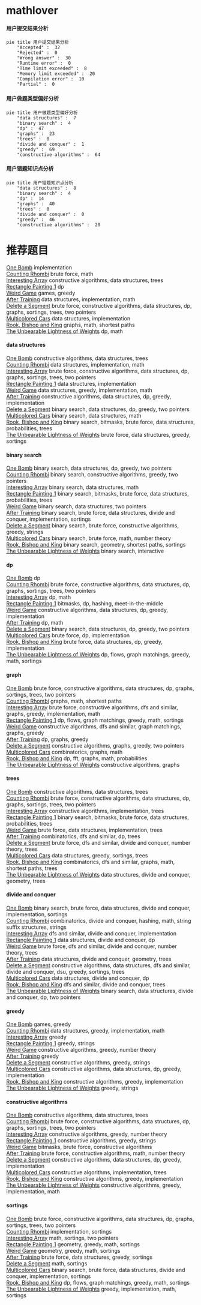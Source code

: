 # mathlover
<!-- tabs:start -->
#### **用户提交结果分析**

```mermaid
pie title 用户提交结果分析
    "Accepted" :  32
    "Rejected" :  0
    "Wrong answer" :  30
    "Runtime error" :  0
    "Time limit exceeded" :  8
    "Memory limit exceeded" :  20
    "Compilation error" :  10
    "Partial" :  0
```
#### **用户做题类型偏好分析**

```mermaid
pie title 用户做题类型偏好分析
    "data structures" :  7
    "binary search" :  4
    "dp" :  47
    "graphs" :  23
    "trees" :  0
    "divide and conquer" :  1
    "greedy" :  69
    "constructive algorithms" :  64
```
#### **用户错题知识点分析**

```mermaid
pie title 用户错题知识点分析
    "data structures" :  8
    "binary search" :  4
    "dp" :  14
    "graphs" :  40
    "trees" :  0
    "divide and conquer" :  0
    "greedy" :  46
    "constructive algorithms" :  20
```
<!-- tabs:end -->
# 推荐题目
[One Bomb](http://codeforces.com/problemset/problem/699/B)		implementation		  
[Counting Rhombi](http://codeforces.com/problemset/problem/189/B)		brute force,
                        math		  
[Interesting Array](https://codeforces.com/contest/483/problem/D)		constructive algorithms,
                        data structures,
                        trees		  
[Rectangle Painting 1](https://codeforces.com/contest/1199/problem/F)		dp		  
[Weird Game](http://codeforces.com/problemset/problem/293/A)		games,
                        greedy		  
[After Training](http://codeforces.com/problemset/problem/195/B)		data structures,
                        implementation,
                        math		  
[Delete a Segment](http://codeforces.com/problemset/problem/1285/E)		brute force,
                        constructive algorithms,
                        data structures,
                        dp,
                        graphs,
                        sortings,
                        trees,
                        two pointers		  
[Multicolored Cars](http://codeforces.com/problemset/problem/818/D)		data structures,
                        implementation		  
[Rook, Bishop and King](http://codeforces.com/problemset/problem/370/A)		graphs,
                        math,
                        shortest paths		  
[The Unbearable Lightness of Weights](http://codeforces.com/problemset/problem/1032/E)		dp,
                        math		  
<!-- tabs:start -->
#### **data structures**
[One Bomb](https://codeforces.com/contest/483/problem/D)		constructive algorithms,
                        data structures,
                        trees		  
[Counting Rhombi](http://codeforces.com/problemset/problem/195/B)		data structures,
                        implementation,
                        math		  
[Interesting Array](http://codeforces.com/problemset/problem/1285/E)		brute force,
                        constructive algorithms,
                        data structures,
                        dp,
                        graphs,
                        sortings,
                        trees,
                        two pointers		  
[Rectangle Painting 1](http://codeforces.com/problemset/problem/818/D)		data structures,
                        implementation		  
[Weird Game](http://codeforces.com/problemset/problem/1217/E)		data structures,
                        greedy,
                        implementation,
                        math		  
[After Training](http://codeforces.com/problemset/problem/1479/B1)		constructive algorithms,
                        data structures,
                        dp,
                        greedy,
                        implementation		  
[Delete a Segment](http://codeforces.com/problemset/problem/1492/C)		binary search,
                        data structures,
                        dp,
                        greedy,
                        two pointers		  
[Multicolored Cars](http://codeforces.com/problemset/problem/1490/G)		binary search,
                        data structures,
                        math		  
[Rook, Bishop and King](http://codeforces.com/problemset/problem/1479/D)		binary search,
                        bitmasks,
                        brute force,
                        data structures,
                        probabilities,
                        trees		  
[The Unbearable Lightness of Weights](http://codeforces.com/problemset/problem/1497/A)		brute force,
                        data structures,
                        greedy,
                        sortings		  
#### **binary search**
[One Bomb](http://codeforces.com/problemset/problem/1492/C)		binary search,
                        data structures,
                        dp,
                        greedy,
                        two pointers		  
[Counting Rhombi](http://codeforces.com/problemset/problem/1463/D)		binary search,
                        constructive algorithms,
                        greedy,
                        two pointers		  
[Interesting Array](http://codeforces.com/problemset/problem/1490/G)		binary search,
                        data structures,
                        math		  
[Rectangle Painting 1](http://codeforces.com/problemset/problem/1479/D)		binary search,
                        bitmasks,
                        brute force,
                        data structures,
                        probabilities,
                        trees		  
[Weird Game](http://codeforces.com/problemset/problem/1436/E)		binary search,
                        data structures,
                        two pointers		  
[After Training](http://codeforces.com/problemset/problem/1461/D)		binary search,
                        brute force,
                        data structures,
                        divide and conquer,
                        implementation,
                        sortings		  
[Delete a Segment](http://codeforces.com/problemset/problem/1493/C)		binary search,
                        brute force,
                        constructive algorithms,
                        greedy,
                        strings		  
[Multicolored Cars](http://codeforces.com/problemset/problem/1487/D)		binary search,
                        brute force,
                        math,
                        number theory		  
[Rook, Bishop and King](http://codeforces.com/problemset/problem/1486/B)		binary search,
                        geometry,
                        shortest paths,
                        sortings		  
[The Unbearable Lightness of Weights](http://codeforces.com/problemset/problem/1486/C1)		binary search,
                        interactive		  
#### **dp**
[One Bomb](https://codeforces.com/contest/1199/problem/F)		dp		  
[Counting Rhombi](http://codeforces.com/problemset/problem/1285/E)		brute force,
                        constructive algorithms,
                        data structures,
                        dp,
                        graphs,
                        sortings,
                        trees,
                        two pointers		  
[Interesting Array](http://codeforces.com/problemset/problem/1032/E)		dp,
                        math		  
[Rectangle Painting 1](http://codeforces.com/problemset/problem/534/F)		bitmasks,
                        dp,
                        hashing,
                        meet-in-the-middle		  
[Weird Game](http://codeforces.com/problemset/problem/1479/B1)		constructive algorithms,
                        data structures,
                        dp,
                        greedy,
                        implementation		  
[After Training](http://codeforces.com/problemset/problem/708/E)		dp,
                        math		  
[Delete a Segment](http://codeforces.com/problemset/problem/1492/C)		binary search,
                        data structures,
                        dp,
                        greedy,
                        two pointers		  
[Multicolored Cars](https://codeforces.com/contest/1457/problem/C)		brute force,
                        dp,
                        implementation		  
[Rook, Bishop and King](http://codeforces.com/problemset/problem/1491/C)		brute force,
                        data structures,
                        dp,
                        greedy,
                        implementation		  
[The Unbearable Lightness of Weights](http://codeforces.com/problemset/problem/1437/C)		dp,
                        flows,
                        graph matchings,
                        greedy,
                        math,
                        sortings		  
#### **graph**
[One Bomb](http://codeforces.com/problemset/problem/1285/E)		brute force,
                        constructive algorithms,
                        data structures,
                        dp,
                        graphs,
                        sortings,
                        trees,
                        two pointers		  
[Counting Rhombi](http://codeforces.com/problemset/problem/370/A)		graphs,
                        math,
                        shortest paths		  
[Interesting Array](http://codeforces.com/problemset/problem/1487/C)		brute force,
                        constructive algorithms,
                        dfs and similar,
                        graphs,
                        greedy,
                        implementation,
                        math		  
[Rectangle Painting 1](http://codeforces.com/problemset/problem/1437/C)		dp,
                        flows,
                        graph matchings,
                        greedy,
                        math,
                        sortings		  
[Weird Game](http://codeforces.com/problemset/problem/1470/D)		constructive algorithms,
                        dfs and similar,
                        graph matchings,
                        graphs,
                        greedy		  
[After Training](http://codeforces.com/problemset/problem/1476/C)		dp,
                        graphs,
                        greedy		  
[Delete a Segment](http://codeforces.com/problemset/problem/1304/D)		constructive algorithms,
                        graphs,
                        greedy,
                        two pointers		  
[Multicolored Cars](http://codeforces.com/problemset/problem/1475/C)		combinatorics,
                        graphs,
                        math		  
[Rook, Bishop and King](http://codeforces.com/problemset/problem/553/E)		dp,
                        fft,
                        graphs,
                        math,
                        probabilities		  
[The Unbearable Lightness of Weights](http://codeforces.com/problemset/problem/1495/C)		constructive algorithms,
                        graphs		  
#### **trees**
[One Bomb](https://codeforces.com/contest/483/problem/D)		constructive algorithms,
                        data structures,
                        trees		  
[Counting Rhombi](http://codeforces.com/problemset/problem/1285/E)		brute force,
                        constructive algorithms,
                        data structures,
                        dp,
                        graphs,
                        sortings,
                        trees,
                        two pointers		  
[Interesting Array](http://codeforces.com/problemset/problem/1085/D)		constructive algorithms,
                        implementation,
                        trees		  
[Rectangle Painting 1](http://codeforces.com/problemset/problem/1479/D)		binary search,
                        bitmasks,
                        brute force,
                        data structures,
                        probabilities,
                        trees		  
[Weird Game](http://codeforces.com/problemset/problem/1511/C)		brute force,
                        data structures,
                        implementation,
                        trees		  
[After Training](http://codeforces.com/problemset/problem/1499/F)		combinatorics,
                        dfs and similar,
                        dp,
                        trees		  
[Delete a Segment](http://codeforces.com/problemset/problem/1491/E)		brute force,
                        dfs and similar,
                        divide and conquer,
                        number theory,
                        trees		  
[Multicolored Cars](http://codeforces.com/problemset/problem/1466/D)		data structures,
                        greedy,
                        sortings,
                        trees		  
[Rook, Bishop and King](http://codeforces.com/problemset/problem/1495/D)		combinatorics,
                        dfs and similar,
                        graphs,
                        math,
                        shortest paths,
                        trees		  
[The Unbearable Lightness of Weights](http://codeforces.com/problemset/problem/1303/G)		data structures,
                        divide and conquer,
                        geometry,
                        trees		  
#### **divide and conquer**
[One Bomb](http://codeforces.com/problemset/problem/1461/D)		binary search,
                        brute force,
                        data structures,
                        divide and conquer,
                        implementation,
                        sortings		  
[Counting Rhombi](http://codeforces.com/problemset/problem/1466/G)		combinatorics,
                        divide and conquer,
                        hashing,
                        math,
                        string suffix structures,
                        strings		  
[Interesting Array](http://codeforces.com/problemset/problem/1490/D)		dfs and similar,
                        divide and conquer,
                        implementation		  
[Rectangle Painting 1](https://codeforces.com/contest/1483/problem/C)		data structures,
                        divide and conquer,
                        dp		  
[Weird Game](http://codeforces.com/problemset/problem/1491/E)		brute force,
                        dfs and similar,
                        divide and conquer,
                        number theory,
                        trees		  
[After Training](http://codeforces.com/problemset/problem/1303/G)		data structures,
                        divide and conquer,
                        geometry,
                        trees		  
[Delete a Segment](http://codeforces.com/problemset/problem/1494/D)		constructive algorithms,
                        data structures,
                        dfs and similar,
                        divide and conquer,
                        dsu,
                        greedy,
                        sortings,
                        trees		  
[Multicolored Cars](http://codeforces.com/problemset/problem/1482/E)		data structures,
                        divide and conquer,
                        dp		  
[Rook, Bishop and King](http://codeforces.com/problemset/problem/566/C)		dfs and similar,
                        divide and conquer,
                        trees		  
[The Unbearable Lightness of Weights](http://codeforces.com/problemset/problem/1428/F)		binary search,
                        data structures,
                        divide and conquer,
                        dp,
                        two pointers		  
#### **greedy**
[One Bomb](http://codeforces.com/problemset/problem/293/A)		games,
                        greedy		  
[Counting Rhombi](http://codeforces.com/problemset/problem/1217/E)		data structures,
                        greedy,
                        implementation,
                        math		  
[Interesting Array](http://codeforces.com/problemset/problem/316/A1)		greedy		  
[Rectangle Painting 1](http://codeforces.com/problemset/problem/1107/A)		greedy,
                        strings		  
[Weird Game](http://codeforces.com/problemset/problem/582/A)		constructive algorithms,
                        greedy,
                        number theory		  
[After Training](http://codeforces.com/problemset/problem/1003/D)		greedy		  
[Delete a Segment](http://codeforces.com/problemset/problem/1384/A)		constructive algorithms,
                        greedy,
                        strings		  
[Multicolored Cars](http://codeforces.com/problemset/problem/1479/B1)		constructive algorithms,
                        data structures,
                        dp,
                        greedy,
                        implementation		  
[Rook, Bishop and King](http://codeforces.com/problemset/problem/962/B)		constructive algorithms,
                        greedy,
                        implementation		  
[The Unbearable Lightness of Weights](http://codeforces.com/problemset/problem/1481/A)		greedy,
                        strings		  
#### **constructive algorithms**
[One Bomb](https://codeforces.com/contest/483/problem/D)		constructive algorithms,
                        data structures,
                        trees		  
[Counting Rhombi](http://codeforces.com/problemset/problem/1285/E)		brute force,
                        constructive algorithms,
                        data structures,
                        dp,
                        graphs,
                        sortings,
                        trees,
                        two pointers		  
[Interesting Array](http://codeforces.com/problemset/problem/582/A)		constructive algorithms,
                        greedy,
                        number theory		  
[Rectangle Painting 1](http://codeforces.com/problemset/problem/1384/A)		constructive algorithms,
                        greedy,
                        strings		  
[Weird Game](https://codeforces.com/contest/1457/problem/D)		bitmasks,
                        brute force,
                        constructive algorithms		  
[After Training](http://codeforces.com/problemset/problem/1469/D)		brute force,
                        constructive algorithms,
                        math,
                        number theory		  
[Delete a Segment](http://codeforces.com/problemset/problem/1479/B1)		constructive algorithms,
                        data structures,
                        dp,
                        greedy,
                        implementation		  
[Multicolored Cars](http://codeforces.com/problemset/problem/1085/D)		constructive algorithms,
                        implementation,
                        trees		  
[Rook, Bishop and King](http://codeforces.com/problemset/problem/962/B)		constructive algorithms,
                        greedy,
                        implementation		  
[The Unbearable Lightness of Weights](http://codeforces.com/problemset/problem/1329/A)		constructive algorithms,
                        greedy,
                        implementation,
                        math		  
#### **sortings**
[One Bomb](http://codeforces.com/problemset/problem/1285/E)		brute force,
                        constructive algorithms,
                        data structures,
                        dp,
                        graphs,
                        sortings,
                        trees,
                        two pointers		  
[Counting Rhombi](http://codeforces.com/problemset/problem/811/B)		implementation,
                        sortings		  
[Interesting Array](http://codeforces.com/problemset/problem/1374/D)		math,
                        sortings,
                        two pointers		  
[Rectangle Painting 1](https://codeforces.com/contest/1496/problem/C)		geometry,
                        greedy,
                        math,
                        sortings		  
[Weird Game](http://codeforces.com/problemset/problem/1495/A)		geometry,
                        greedy,
                        math,
                        sortings		  
[After Training](http://codeforces.com/problemset/problem/1497/A)		brute force,
                        data structures,
                        greedy,
                        sortings		  
[Delete a Segment](http://codeforces.com/problemset/problem/1427/A)		math,
                        sortings		  
[Multicolored Cars](http://codeforces.com/problemset/problem/1461/D)		binary search,
                        brute force,
                        data structures,
                        divide and conquer,
                        implementation,
                        sortings		  
[Rook, Bishop and King](http://codeforces.com/problemset/problem/1437/C)		dp,
                        flows,
                        graph matchings,
                        greedy,
                        math,
                        sortings		  
[The Unbearable Lightness of Weights](http://codeforces.com/problemset/problem/1473/A)		greedy,
                        implementation,
                        math,
                        sortings		  
<!-- tabs:end -->

